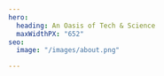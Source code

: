 ```yaml
---
hero:
  heading: An Oasis of Tech & Science
  maxWidthPX: "652"
seo:
  image: "/images/about.png"

---
```

